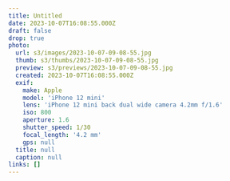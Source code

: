 ```yaml
---
title: Untitled
date: 2023-10-07T16:08:55.000Z
draft: false
drop: true
photo:
  url: s3/images/2023-10-07-09-08-55.jpg
  thumb: s3/thumbs/2023-10-07-09-08-55.jpg
  preview: s3/previews/2023-10-07-09-08-55.jpg
  created: 2023-10-07T16:08:55.000Z
  exif:
    make: Apple
    model: 'iPhone 12 mini'
    lens: 'iPhone 12 mini back dual wide camera 4.2mm f/1.6'
    iso: 800
    aperture: 1.6
    shutter_speed: 1/30
    focal_length: '4.2 mm'
    gps: null
  title: null
  caption: null
links: []
---
```


